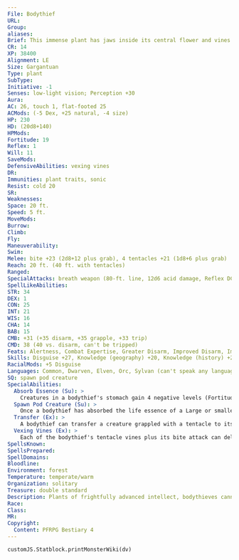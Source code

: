 ```yaml
---
File: Bodythief
URL: 
Group: 
aliases: 
Brief: This immense plant has jaws inside its central flower and vines that thresh the air. Its ovular seedpods throb like beating hearts.
CR: 14
XP: 38400
Alignment: LE
Size: Gargantuan
Type: plant
SubType: 
Initiative: -1
Senses: low-light vision; Perception +30
Aura: 
AC: 26, touch 1, flat-footed 25
ACMods: (-5 Dex, +25 natural, -4 size)
HP: 230
HD: (20d8+140)
HPMods: 
Fortitude: 19
Reflex: 1
Will: 11
SaveMods: 
DefensiveAbilities: vexing vines
DR: 
Immunities: plant traits, sonic
Resist: cold 20
SR: 
Weaknesses: 
Space: 20 ft.
Speed: 5 ft.
MoveMods: 
Burrow: 
Climb: 
Fly: 
Maneuverability: 
Swim: 
Melee: bite +23 (2d8+12 plus grab), 4 tentacles +21 (1d8+6 plus grab)
Reach: 20 ft. (40 ft. with tentacles)
Ranged: 
SpecialAttacks: breath weapon (80-ft. line, 12d6 acid damage, Reflex DC 27 half, usable every 1d4 rounds), swallow whole (4d6 acid damage plus absorb essence; AC 22, 23 hp), transfer
SpellLikeAbilities: 
STR: 34
DEX: 1
CON: 25
INT: 21
WIS: 16
CHA: 14
BAB: 15
CMB: +31 (+35 disarm, +35 grapple, +33 trip)
CMD: 38 (40 vs. disarm, can't be tripped)
Feats: Alertness, Combat Expertise, Greater Disarm, Improved Disarm, Improved Initiative, Improved Iron Will, Improved Trip, Iron Will, Multiattack, Skill Focus (Knowledge [nature])
Skills: Disguise +27, Knowledge (geography) +20, Knowledge (history) +20, Knowledge (local) +20, Knowledge (nobility) +20, Knowledge (nature) +31, Perception +30, Sense Motive +27
RacialMods: +5 Disguise
Languages: Common, Dwarven, Elven, Orc, Sylvan (can't speak any language); telepathy 1,000 ft. (with spawn only)
SQ: spawn pod creature
SpecialAbilities:
  Absorb Essence (Su): >
    Creatures in a bodythief's stomach gain 4 negative levels (Fortitude DC 27 half) each round at the start of the bodythief's turn. A check to remove a negative level gained in this way is also DC 27. If the creature dies from the negative levels, its body disintegrates and the bodythief absorbs its life essence. This is a death effect.
  Spawn Pod Creature (Su): >
    Once a bodythief has absorbed the life essence of a Large or smaller creature, it can begin growing a duplicate of that creature as a free action. Growing a Tiny or smaller duplicate takes 1 round, a Small duplicate 3 rounds, a Medium duplicate 5 rounds, and a Large duplicate 10 rounds. Duplicates are identical to the creature whose life essence has been devoured, but they gain the pod creature template. They closely resemble the original creature and retain all its memories. The newly created spawn has none of the original creature's equipment, though the bodythief can vomit forth any surviving swallowed gear as a move action. As the duplicate hatches, the bodythief makes a Disguise check to determine the resemblance to the original. The duplicate must be grown within 24 hours of the original's digestion, or its essence and memories dissipate. Only a single duplicate can made of any given creature.
  Transfer (Ex): >
    A bodythief can transfer a creature grappled with a tentacle to its mouth with a move action and a successful grapple combat maneuver check.
  Vexing Vines (Ex): >
    Each of the bodythief's tentacle vines plus its bite attack can deliver its own attack of opportunity, giving the bodythief five attacks of opportunity per round. It cannot deliver attacks of opportunity with a portion of its body being used to grapple. The bodythief can give up an attack of opportunity with a tentacle to deflect a missile as though it had the Deflect Arrows feat.
SpellsKnown: 
SpellsPrepared: 
SpellDomains: 
Bloodline: 
Environment: forest
Temperature: temperate/warm
Organization: solitary
Treasure: double standard
Description: Plants of frightfully advanced intellect, bodythieves cannot abide the irrationalities of other intelligent life, particularly emotions. They seek to create a world of perfect order by replacing other life forms with nearly perfect duplicates spawned by the bodythief itself. Indeed, these duplicates improve on the originals, as they can communicate telepathically with the bodythief, and they lack wasteful emotions. Individual bodythieves vary as to their specific plans for building a perfect society of duplicates. A common, though recognized, flaw in their plans is the infertility of their duplicates. To maintain a stable society, the bodythieves must capture creatures to replace the inevitable loss of healthy duplicates. Bodythieves are nearly immobile, though they can drag themselves along with their vines in extremis. When they must move large distances, they enlist the aid of their spawn.
Race: 
Class: 
MR: 
Copyright:
  Content: PFRPG Bestiary 4
---
```

```dataviewjs
customJS.Statblock.printMonsterWiki(dv)
```
